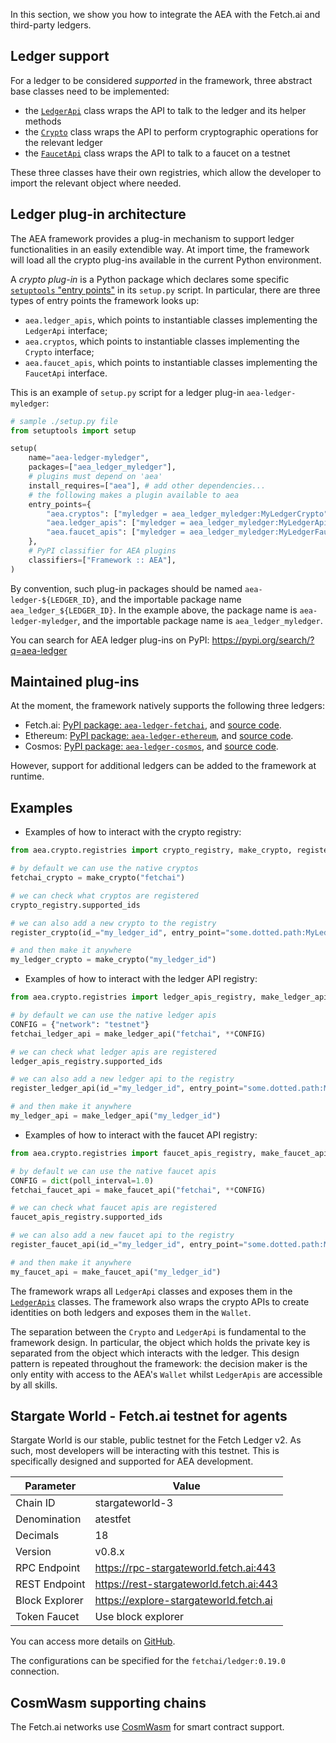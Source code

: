 In this section, we show you how to integrate the AEA with the Fetch.ai and third-party ledgers.

## Ledger support

For a ledger to be considered _supported_ in the framework, three abstract base classes need to be implemented:

- the <a href="../api/crypto/base#aea.crypto.base.LedgerApi">`LedgerApi`</a> class wraps the API to talk to the ledger and its helper methods
- the <a href="../api/crypto/base#aea.crypto.base.Crypto">`Crypto`</a> class wraps the API to perform cryptographic operations for the relevant ledger
- the <a href="../api/crypto/base#aea.crypto.base.FaucetApi">`FaucetApi`</a> class wraps the API to talk to a faucet on a testnet

These three classes have their own registries, which allow the developer to import the relevant object where needed.

## Ledger plug-in architecture

The AEA framework provides a plug-in mechanism to support ledger functionalities in 
an easily extendible way. At import time, the framework will load
all the crypto plug-ins available in the current Python environment.

A _crypto plug-in_ is a Python package which declares some specific
<a href="https://setuptools.readthedocs.io/en/latest/pkg_resources.html#entry-points" target="_blank">
`setuptools` "entry points"</a> in its `setup.py` script.
In particular, there are three types of entry points the framework looks up:

- `aea.ledger_apis`, which points to instantiable classes implementing the `LedgerApi` interface;
- `aea.cryptos`, which points to instantiable classes implementing the `Crypto` interface;
- `aea.faucet_apis`, which points to instantiable classes implementing the `FaucetApi` interface.

This is an example of `setup.py` script for a ledger plug-in `aea-ledger-myledger`:

```python
# sample ./setup.py file
from setuptools import setup

setup(
    name="aea-ledger-myledger",
    packages=["aea_ledger_myledger"],
    # plugins must depend on 'aea'  
    install_requires=["aea"], # add other dependencies...
    # the following makes a plugin available to aea
    entry_points={
        "aea.cryptos": ["myledger = aea_ledger_myledger:MyLedgerCrypto"],
        "aea.ledger_apis": ["myledger = aea_ledger_myledger:MyLedgerApi"],
        "aea.faucet_apis": ["myledger = aea_ledger_myledger:MyLedgerFaucetApi"],
    },
    # PyPI classifier for AEA plugins
    classifiers=["Framework :: AEA"],
)
```

By convention, such plug-in packages should be named `aea-ledger-${LEDGER_ID}`,
and the importable package name `aea_ledger_${LEDGER_ID}`.
In the example above, the package name is `aea-ledger-myledger`,
and the importable package name is `aea_ledger_myledger`.

You can search for AEA ledger plug-ins on PyPI:
<a href="https://pypi.org/search/?q=aea-ledger" target="_blank">https://pypi.org/search/?q=aea-ledger</a>

## Maintained plug-ins

At the moment, the framework natively supports the following three ledgers:

- Fetch.ai: <a href="https://pypi.org/project/aea-ledger-fetchai/" target="_blank">PyPI package: `aea-ledger-fetchai`</a>, and <a href="https://github.com/fetchai/agents-aea/tree/main/plugins/aea-ledger-fetchai" target="_blank">source code</a>.
- Ethereum: <a href="https://pypi.org/project/aea-ledger-ethereum/" target="_blank">PyPI package: `aea-ledger-ethereum`</a>, and <a href="https://github.com/fetchai/agents-aea/tree/main/plugins/aea-ledger-ethereum" target="_blank">source code</a>.
- Cosmos: <a href="https://pypi.org/project/aea-ledger-cosmos/" target="_blank">PyPI package: `aea-ledger-cosmos`</a>, and <a href="https://github.com/fetchai/agents-aea/tree/main/plugins/aea-ledger-cosmos" target="_blank">source code</a>.

However, support for additional ledgers can be added to the framework at runtime.


## Examples

- Examples of how to interact with the crypto registry:

``` python
from aea.crypto.registries import crypto_registry, make_crypto, register_crypto

# by default we can use the native cryptos
fetchai_crypto = make_crypto("fetchai")

# we can check what cryptos are registered
crypto_registry.supported_ids

# we can also add a new crypto to the registry
register_crypto(id_="my_ledger_id", entry_point="some.dotted.path:MyLedgerCrypto")

# and then make it anywhere
my_ledger_crypto = make_crypto("my_ledger_id")
```

- Examples of how to interact with the ledger API registry:

``` python
from aea.crypto.registries import ledger_apis_registry, make_ledger_api, register_ledger_api

# by default we can use the native ledger apis
CONFIG = {"network": "testnet"}
fetchai_ledger_api = make_ledger_api("fetchai", **CONFIG)

# we can check what ledger apis are registered
ledger_apis_registry.supported_ids

# we can also add a new ledger api to the registry
register_ledger_api(id_="my_ledger_id", entry_point="some.dotted.path:MyLedgerApi")

# and then make it anywhere
my_ledger_api = make_ledger_api("my_ledger_id")
```

- Examples of how to interact with the faucet API registry:

``` python
from aea.crypto.registries import faucet_apis_registry, make_faucet_api, register_faucet_api

# by default we can use the native faucet apis
CONFIG = dict(poll_interval=1.0)
fetchai_faucet_api = make_faucet_api("fetchai", **CONFIG)

# we can check what faucet apis are registered
faucet_apis_registry.supported_ids

# we can also add a new faucet api to the registry
register_faucet_api(id_="my_ledger_id", entry_point="some.dotted.path:MyLedgerFaucetApi")

# and then make it anywhere
my_faucet_api = make_faucet_api("my_ledger_id")
```

The framework wraps all `LedgerApi` classes and exposes them in the <a href="../api/crypto/ledger_apis#aea.crypto.base.LedgerApis">`LedgerApis`</a> classes. The framework also wraps the crypto APIs to create identities on both ledgers and exposes them in the `Wallet`.

The separation between the `Crypto` and `LedgerApi` is fundamental to the framework design. In particular, the object which holds the private key is separated from the object which interacts with the ledger. This design pattern is repeated throughout the framework: the decision maker is the only entity with access to the AEA's `Wallet` whilst `LedgerApis` are accessible by all skills.

## Stargate World - Fetch.ai testnet for agents

Stargate World is our stable, public testnet for the Fetch Ledger v2. As such, most developers will be interacting with this testnet. This is specifically designed and supported for AEA development.


| Parameter      | Value                                                                      |
| -------------- | -------------------------------------------------------------------------- |
| Chain ID       | stargateworld-3                                                            |
| Denomination   | atestfet                                                                   |
| Decimals       | 18                                                                         |
| Version        | v0.8.x                                                                     |
| RPC Endpoint   | https://rpc-stargateworld.fetch.ai:443                                     |
| REST Endpoint  | https://rest-stargateworld.fetch.ai:443                                    |
| Block Explorer | <a href="https://explore-stargateworld.fetch.ai" target="_blank">https://explore-stargateworld.fetch.ai</a> |
| Token Faucet   | Use block explorer                                                         |

You can access more details on <a href="https://github.com/fetchai/networks-stargateworld" target="_blank">GitHub</a>.

The configurations can be specified for the `fetchai/ledger:0.19.0` connection.

## CosmWasm supporting chains

The Fetch.ai networks use <a href="https://docs.cosmwasm.com" target="_blank">CosmWasm</a> for smart contract support.

